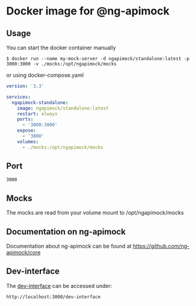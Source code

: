 # Docker image for @ng-apimock

## Usage
You can start the docker container manually
```
$ docker run --name my-mock-server -d ngapimock/standalone:latest -p 3000:3000 -v ./mocks:/opt/ngapimock/mocks
``` 

or using docker-compose.yaml
```yaml
version: '3.3'

services:
  ngapimock-standalone:
    image: ngapimock/standalone:latest
    restart: always
    ports:
      - '3000:3000'
    expose:
      - '3000'
    volumes:
      - ./mocks:/opt/ngapimock/mocks
```

## Port
```
3000
```

## Mocks
The mocks are read from your volume mount to /opt/ngapimock/mocks

## Documentation on ng-apimock
Documentation about ng-apimock can be found at https://github.com/ng-apimock/core

## Dev-interface
The [dev-interface](https://github.com/ng-apimock/core) can be accessed under:
```
http://localhost:3000/dev-interface
```
